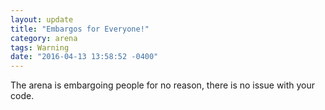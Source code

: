 ```yaml
---
layout: update
title: "Embargos for Everyone!"
category: arena
tags: Warning
date: "2016-04-13 13:58:52 -0400"
---
```


The arena is embargoing people for no reason, there is no issue with your code.

